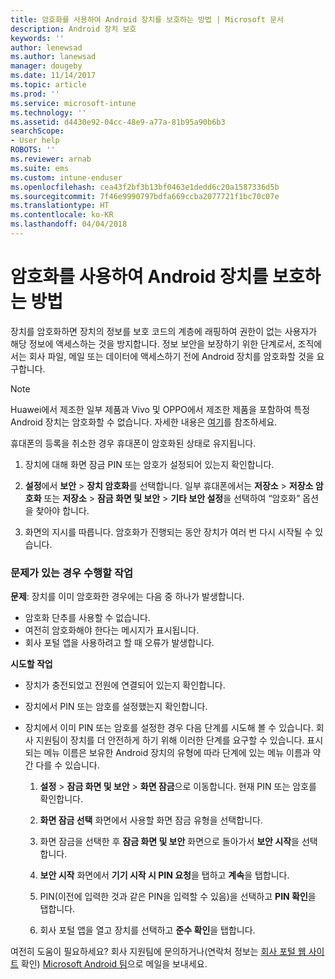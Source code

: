 ```yaml
---
title: 암호화를 사용하여 Android 장치를 보호하는 방법 | Microsoft 문서
description: Android 장치 보호
keywords: ''
author: lenewsad
ms.author: lanewsad
manager: dougeby
ms.date: 11/14/2017
ms.topic: article
ms.prod: ''
ms.service: microsoft-intune
ms.technology: ''
ms.assetid: d4430e92-04cc-48e9-a77a-81b95a90b6b3
searchScope:
- User help
ROBOTS: ''
ms.reviewer: arnab
ms.suite: ems
ms.custom: intune-enduser
ms.openlocfilehash: cea43f2bf3b13bf0463e1dedd6c20a1587336d5b
ms.sourcegitcommit: 7f46e9990797bdfa669ccba2077721f1bc70c07e
ms.translationtype: HT
ms.contentlocale: ko-KR
ms.lasthandoff: 04/04/2018
---
```

# <a name="how-to-protect-your-android-device-using-encryption"></a>암호화를 사용하여 Android 장치를 보호하는 방법

장치를 암호화하면 장치의 정보를 보호 코드의 계층에 래핑하여 권한이 없는 사용자가 해당 정보에 액세스하는 것을 방지합니다. 정보 보안을 보장하기 위한 단계로서, 조직에서는 회사 파일, 메일 또는 데이터에 액세스하기 전에 Android 장치를 암호화할 것을 요구합니다.

> [!Note]
> Huawei에서 제조한 일부 제품과 Vivo 및 OPPO에서 제조한 제품을 포함하여 특정 Android 장치는 암호화할 수 없습니다. 자세한 내용은 [여기](your-device-appears-encrypted-but-cp-says-otherwise-android.md)를 참조하세요.

휴대폰의 등록을 취소한 경우 휴대폰이 암호화된 상태로 유지됩니다.

1.  장치에 대해 화면 잠금 PIN 또는 암호가 설정되어 있는지 확인합니다.

2.  **설정**에서 **보안** > **장치 암호화**를 선택합니다.
    일부 휴대폰에서는 **저장소** > **저장소 암호화** 또는 **저장소** > **잠금 화면 및 보안** > **기타 보안 설정**을 선택하여 “암호화” 옵션을 찾아야 합니다.

3.  화면의 지시를 따릅니다. 암호화가 진행되는 동안 장치가 여러 번 다시 시작될 수 있습니다.

### <a name="what-to-do-if-you-have-issues"></a>문제가 있는 경우 수행할 작업
**문제**: 장치를 이미 암호화한 경우에는 다음 중 하나가 발생합니다.

- 암호화 단추를 사용할 수 없습니다.
- 여전히 암호화해야 한다는 메시지가 표시됩니다.
- 회사 포털 앱을 사용하려고 할 때 오류가 발생합니다.

**시도할 작업**

- 장치가 충전되었고 전원에 연결되어 있는지 확인합니다.
- 장치에서 PIN 또는 암호를 설정했는지 확인합니다.
- 장치에서 이미 PIN 또는 암호를 설정한 경우 다음 단계를 시도해 볼 수 있습니다. 회사 지원팀이 장치를 더 안전하게 하기 위해 이러한 단계를 요구할 수 있습니다. 표시되는 메뉴 이름은 보유한 Android 장치의 유형에 따라 단계에 있는 메뉴 이름과 약간 다를 수 있습니다.

    1. **설정** > **잠금 화면 및 보안** > **화면 잠금**으로 이동합니다. 현재 PIN 또는 암호를 확인합니다.

    2. **화면 잠금 선택** 화면에서 사용할 화면 잠금 유형을 선택합니다. 

    3. 화면 잠금을 선택한 후 **잠금 화면 및 보안** 화면으로 돌아가서 **보안 시작**을 선택합니다. 
    
    4. **보안 시작** 화면에서 **기기 시작 시 PIN 요청**을 탭하고 **계속**을 탭합니다.

    5. PIN(이전에 입력한 것과 같은 PIN을 입력할 수 있음)을 선택하고 **PIN 확인**을 탭합니다.

    6. 회사 포털 앱을 열고 장치를 선택하고 **준수 확인**을 탭합니다.

여전히 도움이 필요하세요? 회사 지원팀에 문의하거나(연락처 정보는 [회사 포털 웹 사이트](https://portal.manage.microsoft.com#HelpDeskDialog) 확인) <a href="mailto:wintunedroidfbk@microsoft.com?subject=I'm having trouble with encryption on my Android device&body=Describe the issue you're experiencing here.">Microsoft Android 팀</a>으로 메일을 보내세요.
